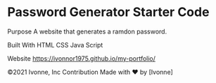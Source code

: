 # Password Generator Starter Code
Purpose
A website that generates a ramdon password.



Built With
HTML
CSS
Java Script

Website
https://ivonnor1975.github.io/my-portfolio/

©️2021 Ivonne, Inc
Contribution
Made with ❤️ by [Ivonne]
